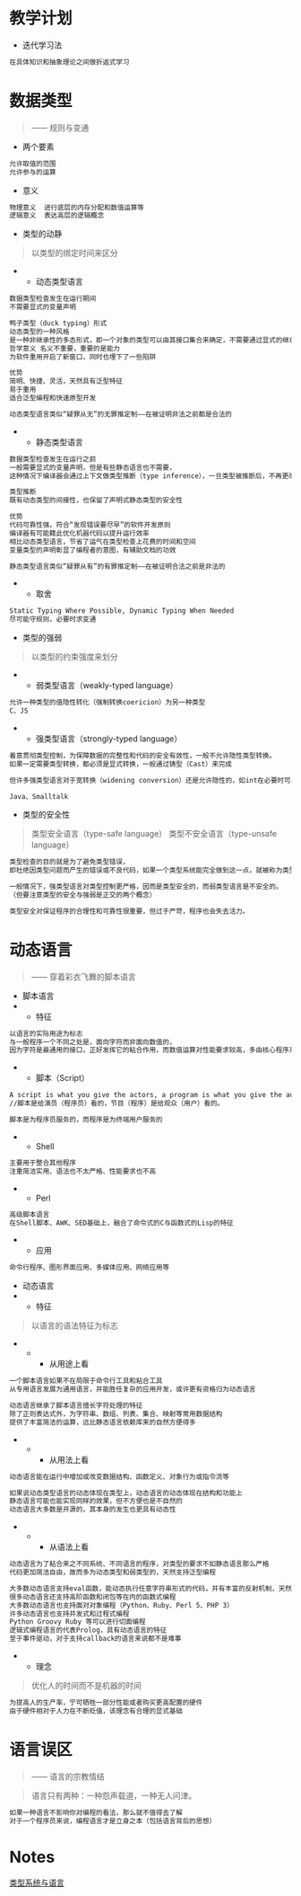 # 教学计划
* 迭代学习法
```md
在具体知识和抽象理论之间做折返式学习
```

# 数据类型
> —— 规则与变通
* 两个要素
```md
允许取值的范围
允许参与的运算
```
* 意义
```md
物理意义  进行底层的内存分配和数值运算等
逻辑意义  表达高层的逻辑概念
```
* 类型的动静
> 以类型的绑定时间来区分
* * 动态类型语言
```md
数据类型检查发生在运行期间
不需要显式的变量声明

鸭子类型（duck typing）形式
动态类型的一种风格
是一种非继承性的多态形式，即一个对象的类型可以由其接口集合来确定，不需要通过显式的继承
哲学意义 名义不重要，重要的是能力
为软件重用开启了新窗口，同时也埋下了一些陷阱

优势
简明、快捷、灵活，天然具有泛型特征
易于重用
适合泛型编程和快速原型开发

动态类型语言类似“疑罪从无”的无罪推定制——在被证明非法之前都是合法的
```
* * 静态类型语言
```md
数据类型检查发生在运行之前
一般需要显式的变量声明，但是有些静态语言也不需要，
这种情况下编译器会通过上下文做类型推断（type inference），一旦类型被推断后，不再更改

类型推断
既有动态类型的间接性，也保留了声明式静态类型的安全性

优势
代码可靠性强，符合“发现错误要尽早”的软件开发原则
编译器有可能籍此优化机器代码以提升运行效率
相比动态类型语言，节省了运气在类型检查上花费的时间和空间
变量类型的声明彰显了编程者的意图，有辅助文档的功效

静态类型语言类似“疑罪从有”的有罪推定制——在被证明合法之前是非法的
```
* * 取舍
```md
Static Typing Where Possible, Dynamic Typing When Needed
尽可能守规则，必要时求变通
```
* 类型的强弱
> 以类型的约束强度来划分
* * 弱类型语言（weakly-typed language）
```md
允许一种类型的值隐性转化（强制转换coericion）为另一种类型
C、JS
```
* * 强类型语言（strongly-typed language）
```md
着意贯彻类型控制，为保障数据的完整性和代码的安全有效性，一般不允许隐性类型转换。
如果一定需要类型转换，都必须是显式转换，一般通过铸型（Cast）来完成

但许多强类型语言对于宽转换（widening conversion）还是允许隐性的，如int在必要时可以转为float

Java、Smalltalk
```
* 类型的安全性
> 类型安全语言（type-safe language） 类型不安全语言（type-unsafe language）
```md
类型检查的目的就是为了避免类型错误，
即杜绝因类型问题而产生的错误或不良代码，如果一个类型系统能完全做到这一点，就被称为类型安全的

一般情况下，强类型语言对类型控制更严格，因而是类型安全的，而弱类型语言是不安全的。
（但要注意类型的安全与强弱是正交的两个概念）

类型安全对保证程序的合理性和可靠性很重要，但过于严苛，程序也会失去活力。
```
# 动态语言
> —— 穿着彩衣飞舞的脚本语言

* 脚本语言
* * 特征
```md
以语言的实际用途为标志
与一般程序一个不同之处是，面向字符而非面向数值的，
因为字符是最通用的接口，正好发挥它的粘合作用，而数值运算对性能要求较高，多由核心程序来完成
```

* * 脚本（Script）
```md
A script is what you give the actors, a program is what you give the audience.
//脚本是给演员（程序员）看的，节目（程序）是给观众（用户）看的。

脚本是为程序员服务的，而程序是为终端用户服务的
```

* * Shell
```md
主要用于整合其他程序
注重简洁实用、语法也不太严格、性能要求也不高
```

* * Perl
```md
高级脚本语言
在Shell脚本、AWK、SED基础上，融合了命令式的C与函数式的Lisp的特征
```

* * 应用
```md
命令行程序、图形界面应用、多媒体应用、网络应用等
```

* 动态语言
* * 特征
>  以语言的语法特征为标志
* * * 从用途上看
```md
一个脚本语言如果不在局限于命令行工具和粘合工具
从专用语言发展为通用语言，并能胜任复杂的应用开发，或许更有资格归为动态语言

动态语言继承了脚本语言擅长字符处理的特征
除了正则表达式外，为字符串、数组、列表、集合、映射等常用数据结构
提供了丰富简洁的运算，远比静态语言依赖库来的自然方便得多
```
* * * 从用法上看
```md
动态语言能在运行中增加或改变数据结构、函数定义、对象行为或指令流等

如果说动态类型语言的动态体现在类型上，动态语言的动态体现在结构和功能上
静态语言可能也能实现同样的效果，但不方便也是不自然的
动态语言大多数是开源的，其本身的发生也更具有动态性
```
* * *  从语法上看
```md
动态语言为了粘合来之不同系统、不同语言的程序，对类型的要求不如静态语言那么严格
代码更加简洁自由，故而多为动态类型和弱类型的，天然支持泛型编程

大多数动态语言支持eval函数，能动态执行任意字符串形式的代码，并有丰富的反射机制，天然支持元编程
很多动态语言还支持高阶函数和闭包等在内的函数式编程
大多数动态语言也支持面对对象编程（Python、Ruby、Perl 5、PHP 3）
许多动态语言也支持并发式和过程式编程
Python Groovy Ruby 等可以进行切面编程
逻辑式编程语言的代表Prolog，具有动态语言的特征
至于事件驱动，对于支持callback的语言来说都不是难事
```
* * 理念
> 优化人的时间而不是机器的时间
```md
为提高人的生产率，宁可牺牲一部分性能或者购买更高配置的硬件
由于硬件相对于人力在不断贬值，该理念有合理的显式基础
```
# 语言误区

> —— 语言的宗教情结

> 语言只有两种：一种怨声载道，一种无人问津。

```md
如果一种语言不影响你对编程的看法，那么就不值得去了解
对于一个程序员来说，编程语言才是立身之本（包括语言背后的思想）
```


# Notes
[类型系统与语言](../notes/languageVStype-system.md)